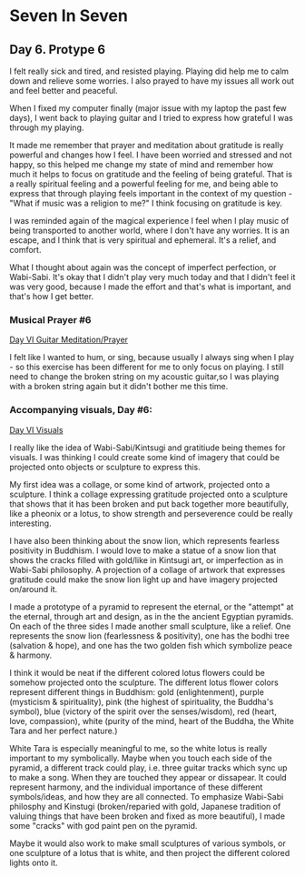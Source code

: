 # Seven In Seven 

## Day 6. Protype 6

I felt really sick and tired, and resisted playing. Playing did help me to calm down and relieve some worries. I also prayed to have my issues all work out and feel better and peaceful. 

When I fixed my computer finally (major issue with my laptop the past few days), I went back to playing guitar and I tried to express how grateful I was through my playing. 

It made me remember that prayer and meditation about gratitude is really powerful and changes how I feel. I have been worried and stressed and not happy, so this helped me change my state of mind and remember how much it helps to focus on gratitude and the feeling of being grateful. That is a really spiritual feeling and a powerful feeling for me, and being able to express that through playing feels important in the context of my question - "What if music was a religion to me?" I think focusing on gratitude is key.

I was reminded again of the magical experience I feel when I play music of being transported to another world, where I don't have any worries. It is an escape, and I think that is very spiritual and ephemeral. It's a relief, and comfort.

What I thought about again was the concept of imperfect perfection, or Wabi-Sabi. It's okay that I didn't play very much today and that I didn't feel it was very good, because I made the effort and that's what is important, and that's how I get better. 

### Musical Prayer #6 

[Day VI Guitar Meditation/Prayer](https://youtu.be/a8HbDGbAnCA)

I felt like I wanted to hum, or sing, because usually I always sing when I play - so this exercise has been different for me to only focus on playing. I still need to change the broken string on my acoustic guitar,so I was playing with a broken string again but it didn't bother me this time.

### Accompanying visuals, Day #6:

[Day VI Visuals](https://youtu.be/uzMUi4sqTMw)

I really like the idea of Wabi-Sabi/Kintsugi and gratitiude being themes for visuals. I was thinking I could create some kind of imagery that could be projected onto objects or sculpture to express this. 

My first idea was a collage, or some kind of artwork, projected onto a sculpture. I think a collage expressing gratitude projected onto a sculpture that shows that it has been broken and put back together more beautifully, like a pheonix or a lotus, to show strength and perseverence could be really interesting.

I have also been thinking about the snow lion, which represents fearless positivity in Buddhism. I would love to make a statue of a snow lion that shows the cracks filled with gold/like in Kintsugi art, or imperfection as in Wabi-Sabi philosophy. A projection of a collage of artwork that expresses gratitude could make the snow lion light up and have imagery projected on/around it. 

I made a prototype of a pyramid to represent the eternal, or the "attempt" at the eternal, through art and design, as in the the ancient Egyptian pyramids. On each of the three sides I made another small sculpture, like a relief. One represents the snow lion (fearlessness & positivity), one has the bodhi tree (salvation & hope), and one has the two golden fish which symbolize peace & harmony. 

I think it would be neat if the different colored lotus flowers could be somehow projected onto the sculpture. The different lotus flower colors represent different things in Buddhism: gold (enlightenment), purple (mysticism & spirituality), pink (the highest of spirituality, the Buddha's symbol), blue (victory of the spirit over the senses/wisdom), red (heart, love, compassion), white (purity of the mind, heart of the Buddha, the White Tara and her perfect nature.)

White Tara is especially meaningful to me, so the white lotus is really important to my symbolically. 
Maybe when you touch each side of the pyramid, a different track could play, i.e. three guitar tracks which sync up to make a song. When they are touched they appear or dissapear. It could represent harmony, and the individual importance of these different symbols/ideas, and how they are all connected. To emphasize Wabi-Sabi philosphy and Kinstugi (broken/reparied with gold, Japanese tradition of valuing things that have been broken and fixed as more beautiful), I made some "cracks" with god paint pen on the pyramid. 

Maybe it would also work to make small sculptures of various symbols, or one sculpture of a lotus that is white, and then project the different colored lights onto it. 





